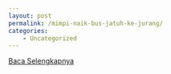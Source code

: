 ```yaml
---
layout: post
permalink: /mimpi-naik-bus-jatuh-ke-jurang/
categories:
    - Uncategorized
---
```


[Baca Selengkapnya](/09)